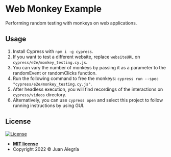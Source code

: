 # Web Monkey Example

Performing random testing with monkeys on web applications.

## Usage

1. Install Cypress with `npm i -g cypress`.
2. If you want to test a different website, replace `websiteURL` on `cypress/e2e/monkey_testing.cy.js`.
3. You can vary the number of monkeys by passing it as a parameter to the randomEvent or randomClicks function.
4. Run the following command to free the monkeys: `cypress run --spec "cypress/e2e/monkey_testing.cy.js"`.
5. After headless execution, you will find recordings of the interactions on `cypress/videos` directory.
6. Alternatively, you can use `cypress open` and select this project to follow running instructions by using GUI.

## License

[![License](http://img.shields.io/:license-mit-blue.svg?style=flat-square)](http://badges.mit-license.org)

- **[MIT license](LICENSE)**
- Copyright 2022 © Juan Alegría
